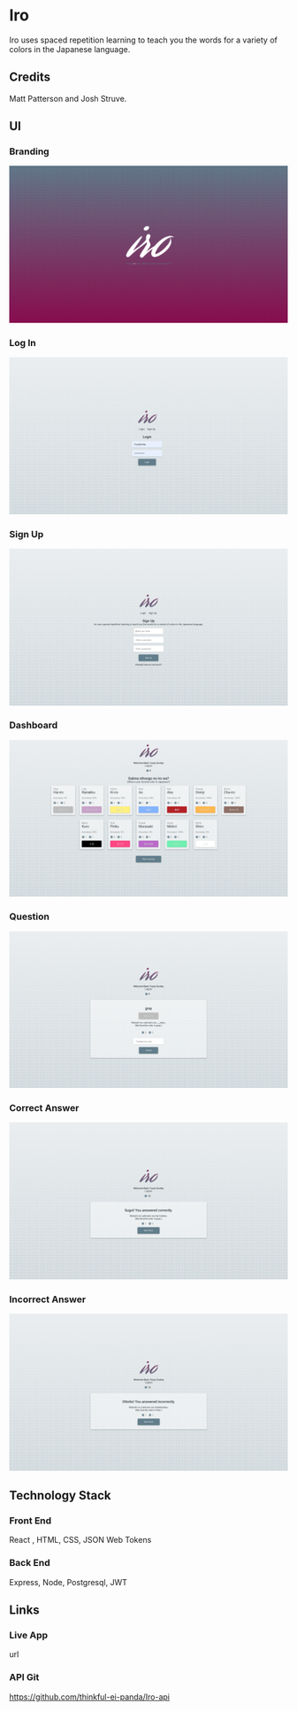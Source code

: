 # Iro

Iro uses spaced repetition learning to teach you the words for a variety of colors in the Japanese language.

## Credits

Matt Patterson and Josh Struve.

## UI

### Branding

![Iro Branding](./screenshots/iro-branding.png "Iro Branding")

### Log In

![Iro Log In](./screenshots/Iro-login.png "Iro Log In")

### Sign Up

![Iro Sign Up](./screenshots/Iro-sign-up.png "Iro Sign Up")

### Dashboard

![Iro Dashboard](./screenshots/iro-dashboard.png "Iro Dashboard")

### Question

![Iro Question](./screenshots/iro-question.png "Iro Question")

### Correct Answer

![Iro Correct Answer](./screenshots/Iro-correct-answer.png "Iro Correct Answer")

### Incorrect Answer

![Iro Incorrect Answer](./screenshots/Iro-incorrect-answer.png "Iro Incorrect Answer")

## Technology Stack

### Front End
React , HTML, CSS, JSON Web Tokens

### Back End
Express, Node, Postgresql, JWT

## Links

### Live App
url

### API Git
https://github.com/thinkful-ei-panda/Iro-api
